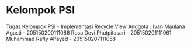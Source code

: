 # Kelompok PSI
 Tugas Kelompok PSI - Implementasi Recycle View
 Anggota :
 Ivan Maulana Agusti - 205150200111086
 Rosa Devi Phutpitasari - 205150201111061
 Muhammad Rafly Alfayed - 205150207111058
